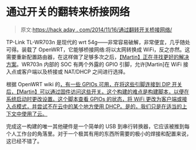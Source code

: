 # 通过开关的翻转来桥接网络

> 原文:[https://hack aday . com/2014/11/16/通过翻转开关桥接网络/](https://hackaday.com/2014/11/16/bridging-networks-with-the-flip-of-a-switch/)

TP-Link TL-WR703n 是现代的 wrt 54g——非常容易破解，非常便宜，几乎随处可得。装载了 OpenWRT，它能够桥接网络:将以太网转换成 WiFi，反之亦然。这需要重新配置路由器，在这样做了足够多次之后，[【Martin】正在寻找更好的解决方案](http://www.martinmelchior.be/2014/11/configure-your-wr703n-with-switch-or-two.html)。WR703n 内部的 SOC 有两个外露的 GPIO 引脚，允许[Martin]在 WiFi 接入点或客户端以及桥接或 NAT/DHCP 之间进行选择。

根据 OpenWRT wiki 的[，有一些 GPIOs 可用，在将这些引脚连接到 DIP 开关后，【Martin】可以通过固件访问这些开关。这个构建的难点是构建脚本，以便在系统启动时更改设置。这个脚本查看 GPIOs 的状态，将 WiFi 更改为客户端或接入点模式，并尝试不在云中的某个地方使用 DHCP。是的，我们只是在适当的上下文中使用了云。](http://wiki.openwrt.org/toh/tp-link/tl-wr703n)

完成这一构建的唯一其他硬件是一个简单的 USB 到串行转换器，它应该被推到每个人工作台的角落里。对于一个极其有用的东西所需要的极小的焊接和配置来说，这已经不错了。